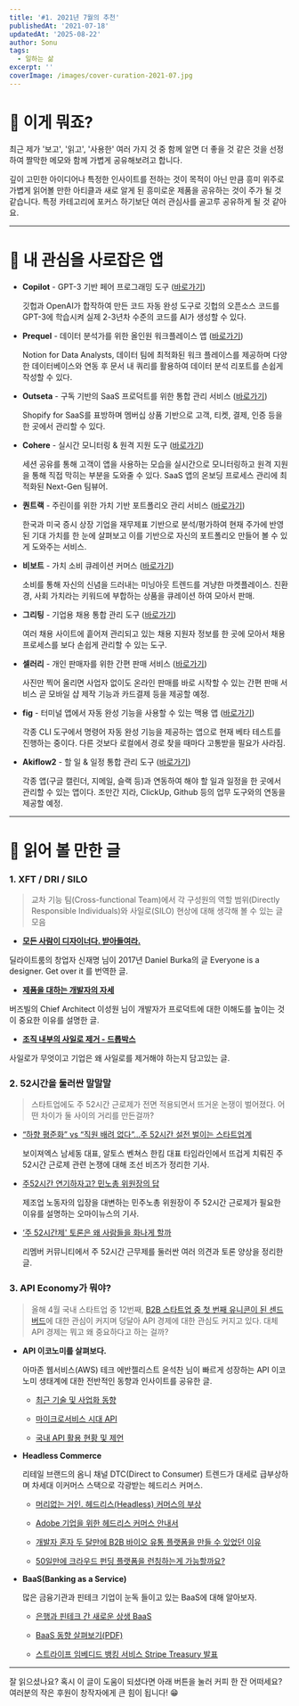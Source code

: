 ```yaml
---
title: '#1. 2021년 7월의 추천'
publishedAt: '2021-07-18'
updatedAt: '2025-08-22'
author: Sonu
tags:
  - 일하는 삶
excerpt: ''
coverImage: /images/cover-curation-2021-07.jpg
---
```



# 🧐 이게 뭐죠? 


최근 제가 '보고', '읽고', '사용한' 여러 가지 것 중 함께 알면 더 좋을 것 같은 것을 선정하여 짤막한 메모와 함께 가볍게 공유해보려고 합니다. 


깊이 고민한 아이디어나 특정한 인사이트를 전하는 것이 목적이 아닌 만큼 흥미 위주로 가볍게 읽어볼 만한 아티클과 새로 알게 된 흥미로운 제품을 공유하는 것이 주가 될 것 같습니다. 특정 카테고리에 포커스 하기보단 여러 관심사를 골고루 공유하게 될 것 같아요. 


---


# 📱 내 관심을 사로잡은 앱

- **Copilot** - GPT-3 기반 페어 프로그래밍 도구 ([바로가기](https://copilot.github.com/))

   깃헙과 OpenAI가 합작하여 만든 코드 자동 완성 도구로 깃헙의 오픈소스 코드를 GPT-3에 학습시켜 실제 2-3년차 수준의 코드를 AI가 생성할 수 있다.

- **Prequel** - 데이터 분석가를 위한 올인원 워크플레이스 앱 ([바로가기](https://www.prequel.ai/?ref=sonujung))

   Notion for Data Analysts, 데이터 팀에 최적화된 워크 플레이스를 제공하며 다양한 데이터베이스와 연동 후 문서 내 쿼리를 활용하여 데이터 분석 리포트를 손쉽게 작성할 수 있다.

- **Outseta** - 구독 기반의 SaaS 프로덕트를 위한 통합 관리 서비스 ([바로가기](https://www.outseta.com/?ref=sonujung))

   Shopify for SaaS를 표방하며 멤버십 상품 기반으로 고객, 티켓, 결제, 인증 등을 한 곳에서 관리할 수 있다.

- **Cohere** - 실시간 모니터링 & 원격 지원 도구 ([바로가기](https://cohere.so/replay?ref=sonujung))

   세션 공유를 통해 고객이 앱을 사용하는 모습을 실시간으로 모니터링하고 원격 지원을 통해 직접 막히는 부분을 도와줄 수 있다. SaaS 앱의 온보딩 프로세스 관리에 최적화된 Next-Gen 팀뷰어.

- **퀀트랙** - 주린이를 위한 가치 기반 포트폴리오 관리 서비스 ([바로가기](https://quantrack.hoztec.com/?ref=sonujung))

   한국과 미국 증시 상장 기업을 재무제표 기반으로 분석/평가하여 현재 주가에 반영된 기대 가치를 한 눈에 살펴보고 이를 기반으로 자신의 포트폴리오 만들어 볼 수 있게 도와주는 서비스.

- **비보트** - 가치 소비 큐레이션 커머스 ([바로가기](https://www.bvoat.com/?ref=sonujung))

   소비를 통해 자신의 신념을 드러내는 미닝아웃 트렌드를 겨냥한 마켓플레이스. 친환경, 사회 가치라는 키워드에 부합하는 상품을 큐레이션 하여 모아서 판매. 

- **그리팅** - 기업용 채용 통합 관리 도구 ([바로가기](https://greetinghr.com/?ref=sonujung))

   여러 채용 사이트에 흩어져 관리되고 있는 채용 지원자 정보를 한 곳에 모아서 채용 프로세스를 보다 손쉽게 관리할 수 있는 도구.

- **셀러리** - 개인 판매자를 위한 간편 판매 서비스 ([바로가기](https://selleree.shop/?ref=sonujung))

   사진만 찍어 올리면 사업자 없이도 온라인 판매를 바로 시작할 수 있는 간편 판매 서비스 곧 모바일 샵 제작 기능과 카드결제 등을 제공할 예정.

- **fig** - 터미널 앱에서 자동 완성 기능을 사용할 수 있는 맥용 앱 ([바로가기](https://fig.io/?ref=sonujung))

   각종 CLI 도구에서 명령어 자동 완성 기능을 제공하는 앱으로 현재 베타 테스트를 진행하는 중이다. 다른 것보다 로컬에서 경로 찾을 때마다 고통받을 필요가 사라짐.

- **Akiflow2** - 할 일 & 일정 통합 관리 도구 ([바로가기](https://akiflow.com/?ref=sonujung))

   각종 앱(구글 캘린더, 지메일, 슬랙 등)과 연동하여 해야 할 일과 일정을 한 곳에서 관리할 수 있는 앱이다. 조만간 지라, ClickUp, Github 등의 업무 도구와의 연동을 제공할 예정.


--- 


# 🔖 읽어 볼 만한 글


### 1. XFT / DRI / SILO 

> 교차 기능 팀(Cross-functional Team)에서 각 구성원의 역할 범위(Directly Responsible Individuals)와 사일로(SILO) 현상에 대해 생각해 볼 수 있는 글 모음
- [**모든 사람이 디자이너다. 받아들여라.**](https://medium.com/delightroom/%EB%AA%A8%EB%93%A0-%EC%82%AC%EB%9E%8C%EC%9D%B4-%EB%94%94%EC%9E%90%EC%9D%B4%EB%84%88%EB%8B%A4-64f2875e6bb4)

딜라이트룸의 창업자 신재명 님이 2017년 Daniel Burka의 글 Everyone is a designer. Get over it 를 번역한 글. 

- [**제품을 대하는 개발자의 자세**](https://ssowonny.medium.com/%EC%A0%9C%ED%92%88%EC%9D%84-%EB%8C%80%ED%95%98%EB%8A%94-%EA%B0%9C%EB%B0%9C%EC%9E%90%EC%9D%98-%EC%9E%90%EC%84%B8-56c051a0198e)

버즈빌의 Chief Architect 이성원 님이 개발자가 프로덕트에 대한 이해도를 높이는 것이 중요한 이유를 설명한 글.

- [**조직 내부의 사일로 제거 - 드롭박스**](https://experience.dropbox.com/ko-kr/resources/breaking-down-silos-between-teams)

사일로가 무엇이고 기업은 왜 사일로를 제거해야 하는지 담고있는 글.


### 2. 52시간을 둘러싼 말말말

> 스타트업에도 주 52시간 근로제가 전면 적용되면서 뜨거운 논쟁이 벌어졌다. 어떤 차이가 둘 사이의 거리를 만든걸까?
- [“하향 평준화” vs “직원 배려 없다”…주 52시간 설전 벌이는 스타트업계](https://biz.chosun.com/it-science/ict/2021/07/08/LJVIQSGHZ5FDNKJVZBST4QE76I/)

   보이져엑스 남세동 대표, 알토스 벤쳐스 한킴 대표 타임라인에서 뜨겁게 치뤄진 주 52시간 근로제 관련 논쟁에 대해 조선 비즈가 정리한 기사.

- [주52시간 연기하자고? 민노총 위원장의 답](http://www.ohmynews.com/NWS_Web/View/at_pg.aspx?CNTN_CD=A0002750674)

   제조업 노동자의 입장을 대변하는 민주노총 위원장이 주 52시간 근로제가 필요한 이유를 설명하는 오마이뉴스의 기사.

- [‘주 52시간제' 토론은 왜 사람들을 화나게 할까](http://m.newspic.kr/view.html?nid=2021071517173764491&pn=498&fbclid=IwAR2sFuDXnAp3K3cD4ic6VQCQ7hkLnTaDR78DrHpbzrSiaQ7zo2pENPXghvk)

   리멤버 커뮤니티에서 주 52시간 근무제를 둘러싼 여러 의견과 토론 양상을 정리한 글.


### 3. API Economy가 뭐야?

> 올해 4월 국내 스타트업 중 12번째, [B2B 스타트업 중 첫 번째 유니콘이 된 센드버드](https://www.bloter.net/newsView/blt202104080017)에 대한 관심이 커지며 덩달아 API 경제에 대한 관심도 커지고 있다. 대체 API 경제는 뭐고 왜 중요하다고 하는 걸까?
- **API 이코노미를 살펴보다.**

   아마존 웹서비스(AWS) 테크 에반젤리스트 윤석찬 님이 빠르게 성장하는 API 이코노미 생태계에 대한 전반적인 동향과 인사이트를 공유한 글. 


   - [최근 기술 및 사업화 동향](http://channy.creation.net/blog/1371) 


   - [마이크로서비스 시대 API](http://channy.creation.net/blog/1382) 


   - [국내 API 활용 현황 및 제언](http://channy.creation.net/blog/1388) 

- **Headless Commerce**

   리테일 브랜드의 옴니 채널 DTC(Direct to Consumer) 트렌드가 대세로 급부상하며 차세대 이커머스 스택으로 각광받는 헤드리스 커머스.


   - [머리없는 거인. 헤드리스(Headless) 커머스의 부상](https://www.shinsegaegroupnewsroom.com/63041/)   


   - [Adobe 기업을 위한 헤드리스 커머스 안내서](https://www.itworld.co.kr/techlibrary/155376)      


   - [개발자 혼자 두 달만에 B2B 바이오 유통 플랫폼을 만들 수 있었던 이유](https://clayful.io/stories/interview-cacheby)


   - [50일만에 크라우드 펀딩 플랫폼을 런칭하는게 가능할까요?](https://clayful.io/stories/interview-moye)

- **BaaS(Banking as a Service)**

   많은 금융기관과 핀테크 기업이 눈독 들이고 있는 BaaS에 대해 알아보자.


   - [은행과 핀테크 간 새로운 상생 BaaS](https://newsroom.koscom.co.kr/25502) 


   - [BaaS 동향 살펴보기(PDF)](https://www.bank-as-a-service.com/BaaS_ko.pdf)


   - [스트라이프 임베디드 뱅킹 서비스 Stripe Treasury 발표](https://report.roa.ai/article/168574)


---


잘 읽으셨나요? 혹시 이 글이 도움이 되셨다면 아래 버튼을 눌러 커피 한 잔 어떠세요? 여러분의 작은 후원이 창작자에게 큰 힘이 됩니다! 😁

